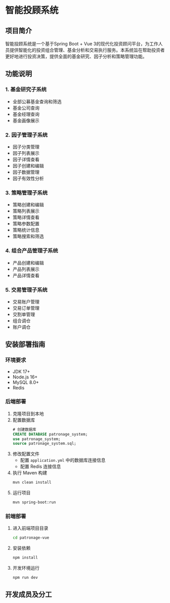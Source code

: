 # 智能投顾系统

## 项目简介
智能投顾系统是一个基于Spring Boot + Vue 3的现代化投资顾问平台，为工作人员提供智能化的投资组合管理、基金分析和交易执行服务。本系统旨在帮助投资者更好地进行投资决策，提供全面的基金研究、因子分析和策略管理功能。

## 功能说明

### 1. 基金研究子系统
- 全部公募基金查询和筛选
- 基金公司查询
- 基金经理查询
- 基金画像展示

### 2. 因子管理子系统
- 因子分类管理
- 因子列表展示
- 因子详情查看
- 因子创建和编辑
- 因子数据管理
- 因子有效性分析

### 3. 策略管理子系统
- 策略创建和编辑
- 策略列表展示
- 策略详情查看
- 策略参数配置
- 策略统计信息
- 策略搜索和筛选

### 4. 组合产品管理子系统
- 产品创建和编辑
- 产品列表展示
- 产品详情查看


### 5. 交易管理子系统
- 交易账户管理
- 交易订单管理
- 交割单管理
- 组合调仓
- 账户调仓

## 安装部署指南

### 环境要求
- JDK 17+
- Node.js 16+
- MySQL 8.0+
- Redis

### 后端部署
1. 克隆项目到本地
2. 配置数据库
   ```sql
   # 创建数据库
   CREATE DATABASE patronage_system;
   use patronage_system;
   source patronage_system.sql;
   ```
3. 修改配置文件
   - 配置 `application.yml` 中的数据库连接信息
   - 配置 Redis 连接信息
4. 执行 Maven 构建
   ```bash
   mvn clean install
   ```
5. 运行项目
   ```bash
   mvn spring-boot:run
   ```

### 前端部署
1. 进入前端项目目录
   ```bash
   cd patronage-vue
   ```
2. 安装依赖
   ```bash
   npm install
   ```
3. 开发环境运行
   ```bash
   npm run dev
   ```

## 开发成员及分工
